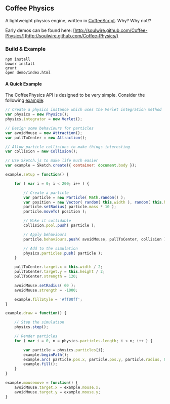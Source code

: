 ## Coffee Physics

A lightweight physics engine, written in [CoffeeScript](http://coffeescript.org/). Why? Why not!?

Early demos can be found here: [http://soulwire.github.com/Coffee-Physics/](http://soulwire.github.com/Coffee-Physics/)

### Build & Example

    npm install
    bower install
    grunt
    open demo/index.html

#### A Quick Example

The CoffeePhysics API is designed to be very simple. Consider the following [example](http://jsfiddle.net/soulwire/Ra5Ve/):

```js
// Create a physics instance which uses the Verlet integration method
var physics = new Physics();
physics.integrator = new Verlet();

// Design some behaviours for particles
var avoidMouse = new Attraction();
var pullToCenter = new Attraction();

// Allow particle collisions to make things interesting
var collision = new Collision();

// Use Sketch.js to make life much easier
var example = Sketch.create({ container: document.body });

example.setup = function() {

    for ( var i = 0; i < 200; i++ ) {

        // Create a particle
        var particle = new Particle( Math.random() );
        var position = new Vector( random( this.width ), random( this.height ) );
        particle.setRadius( particle.mass * 10 );
        particle.moveTo( position );

        // Make it collidable
        collision.pool.push( particle );

        // Apply behaviours
        particle.behaviours.push( avoidMouse, pullToCenter, collision );

        // Add to the simulation
        physics.particles.push( particle );
    }

    pullToCenter.target.x = this.width / 2;
    pullToCenter.target.y = this.height / 2;
    pullToCenter.strength = 120;

    avoidMouse.setRadius( 60 );
    avoidMouse.strength = -1000;

    example.fillStyle = '#ff00ff';
}

example.draw = function() {

    // Step the simulation
    physics.step();

    // Render particles
    for ( var i = 0, n = physics.particles.length; i < n; i++ ) {

        var particle = physics.particles[i];
        example.beginPath();
        example.arc( particle.pos.x, particle.pos.y, particle.radius, 0, Math.PI * 2 );
        example.fill();
    }
}

example.mousemove = function() {
    avoidMouse.target.x = example.mouse.x;
    avoidMouse.target.y = example.mouse.y;
}
```